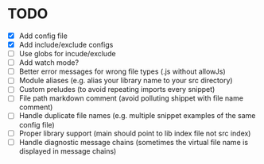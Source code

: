 # TODO

- [x] Add config file
- [x] Add include/exclude configs
- [ ] Use globs for incude/exclude
- [ ] Add watch mode?
- [ ] Better error messages for wrong file types (.js without allowJs)
- [ ] Module aliases (e.g. alias your library name to your src directory)
- [ ] Custom preludes (to avoid repeating imports every snippet)
- [ ] File path markdown comment (avoid polluting shippet with file name comment)
- [ ] Handle duplicate file names (e.g. multiple snippet examples of the same config file)
- [ ] Proper library support (main should point to lib index file not src index)
- [ ] Handle diagnostic message chains (sometimes the virtual file name is displayed in message chains)
